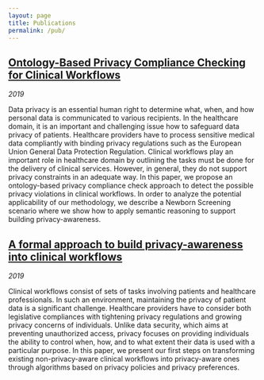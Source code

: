 ```yaml
---
layout: page
title: Publications
permalink: /pub/
---
```



## [Ontology-Based Privacy Compliance Checking for Clinical Workflows](https://irem.dev/publications/besik-paper.pdf)
_2019_

Data privacy is an essential human right to determine what, when, and how personal data is communicated to various recipients. In the healthcare domain, it is an important and challenging issue how to safeguard data privacy of patients. Healthcare providers have to process sensitive medical data compliantly with binding privacy regulations such as the European Union General Data Protection Regulation. Clinical workflows play an important role in healthcare domain by outlining the tasks must be done for the delivery of clinical services. However, in general, they do not support privacy constraints in an adequate way. In this paper, we propose an ontology-based privacy compliance check approach to detect the possible privacy violations in clinical workflows. In order to analyze the potential applicability of our methodology, we describe a Newborn Screening scenario where we show how to apply semantic reasoning to support building privacy-awareness.


## [A formal approach to build privacy-awareness into clinical workflows](https://irem.dev/publications/formalism-paper.pdf)
_2019_

Clinical workflows consist of sets of tasks involving patients and healthcare professionals. In such an environment, maintaining the privacy of patient data is a significant challenge. Healthcare providers have to consider both legislative compliances with tightening privacy regulations and growing privacy concerns of individuals. Unlike data security, which aims at preventing unauthorized access, privacy focuses on providing individuals the ability to control when, how, and to what extent their data is used with a particular purpose. In this paper, we present our first steps on transforming existing non-privacy-aware clinical workflows into privacy-aware ones through algorithms based on privacy policies and privacy preferences.

